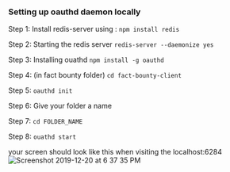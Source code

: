 ### Setting up oauthd daemon locally

Step 1: Install redis-server using :
        `npm install redis`
       
Step 2: Starting the redis server
        `redis-server --daemonize yes`
       
Step 3: Installing ouathd
        `npm install -g oauthd`
        
Step 4: (in fact bounty folder) 
        `cd fact-bounty-client`
        
Step 5: `oauthd init`

Step 6:  Give your folder a name

Step 7: `cd FOLDER_NAME`

Step 8: `ouathd start`

your screen should look like this when visiting the localhost:6284
![Screenshot 2019-12-20 at 6 37 35 PM](https://user-images.githubusercontent.com/39365087/71256790-dde32800-2357-11ea-8741-6197207e4d2b.png)

